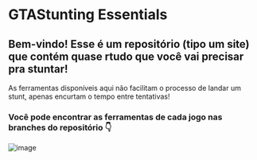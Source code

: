 ﻿# GTAStunting Essentials

## Bem-vindo! Esse é um repositório (tipo um site) que contém quase rtudo que você vai precisar pra stuntar!

As ferramentas disponíveis aqui não facilitam o processo de landar um stunt, apenas encurtam o tempo entre tentativas!

### Você pode encontrar as ferramentas de cada jogo nas branches do repositório 👇


![image](https://github.com/ghzeni/gtastunting-essentials/assets/15947263/db6177ea-e510-4ae3-ae99-5c2d64ba32df)

